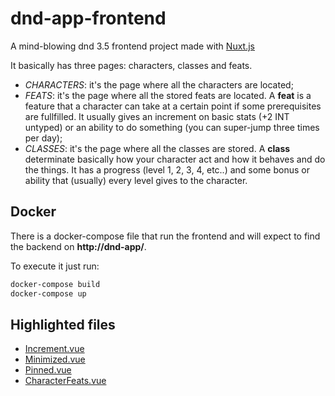 # dnd-app-frontend
A mind-blowing dnd 3.5 frontend project made with [Nuxt.js](https://nuxtjs.org)

It basically has three pages: characters, classes and feats.
  - *CHARACTERS*: it's the page where all the characters are located;
  - *FEATS*: it's the page where all the stored feats are located. A **feat** is a feature that a character can take at a certain point if some prerequisites are fullfilled. It usually gives an increment on basic stats (+2 INT untyped) or an ability to do something (you can super-jump three times per day);
  - *CLASSES*: it's the page where all the classes are stored. A **class** determinate basically how your character act and how it behaves and do the things. It has a progress (level 1, 2, 3, 4, etc..) and some bonus or ability that (usually) every level gives to the character.

## Docker
There is a docker-compose file that run the frontend and will expect to find the backend on **http://dnd-app/**.  

To execute it just run:

```bash
docker-compose build  
docker-compose up
```

## Highlighted files
 - [Increment.vue](./components/Increment.vue)
 - [Minimized.vue](./components/Minimized.vue)
 - [Pinned.vue](./components/Pinned.vue)
 - [CharacterFeats.vue](./components/character/CharacterFeats.vue)